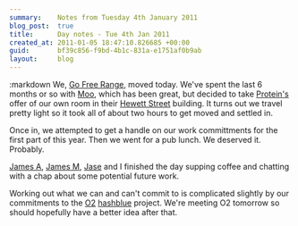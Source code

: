 ```yaml
---
summary:    Notes from Tuesday 4th January 2011
blog_post:  true
title:      Day notes - Tue 4th Jan 2011
created_at: 2011-01-05 18:47:10.826685 +00:00
guid:       bf39c856-f9bd-4b1c-831a-e1751af0b9ab
layout:     blog
---
```

:markdown
  We, [Go Free Range](http://gofreerange.com), moved today.  We've spent the last 6 months or so with [Moo](http://uk.moo.com/), which has been great, but decided to take [Protein's](http://prote.in/) offer of our own room in their [Hewett Street](http://gofreerange.com/#contact) building.  It turns out we travel pretty light so it took all of about two hours to get moved and settled in.

  Once in, we attempted to get a handle on our work committments for the first part of this year.  Then we went for a pub lunch.  We deserved it.  Probably.

  [James A](http://interblah.net/), [James M](http://jamesmead.org/), [Jase](http://jasoncale.com/) and I finished the day supping coffee and chatting with a chap about some potential future work.

  Working out what we can and can't commit to is complicated slightly by our commitments to the [O2](http://www.o2.co.uk/) [hashblue](https://hashblue.com/) project.  We're meeting O2 tomorrow so should hopefully have a better idea after that.
